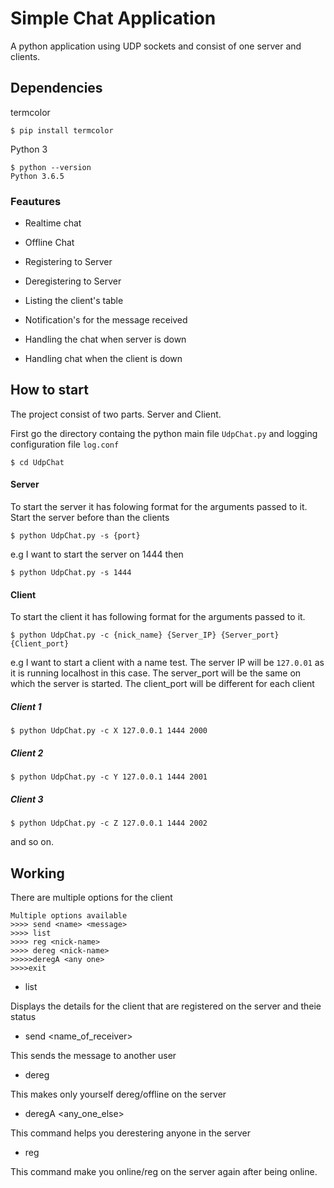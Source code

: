 # Simple Chat Application

A python application using UDP sockets and consist of one server and clients.

## Dependencies
termcolor 
``` 
$ pip install termcolor
```

Python 3
```
$ python --version
Python 3.6.5
```
### Feautures
  - Realtime chat 
  
  - Offline Chat

  - Registering to Server

  - Deregistering to Server

  - Listing the client's table
  
  - Notification's for the message received
  
  - Handling the chat when server is down
  
  - Handling chat when the client is down

## How to start
The project consist of two parts. Server and Client.

First go the directory containg the python main file `UdpChat.py` and logging configuration file `log.conf`
```
$ cd UdpChat
```
#### Server
To start the server it has folowing format for the arguments passed to it.
Start the server before than the clients
```
$ python UdpChat.py -s {port}
```
e.g I want to start the server on 1444 then

```
$ python UdpChat.py -s 1444
```
#### Client
To start the client it has following format for the arguments passed to it.

```
$ python UdpChat.py -c {nick_name} {Server_IP} {Server_port} {Client_port}
```

e.g I want to start a client with a name test. The server IP will be `127.0.01` as it is running localhost in this case. The server_port will be the same on which the server is started. The client_port will be different for each client

##### Client 1 
```
$ python UdpChat.py -c X 127.0.0.1 1444 2000
```

##### Client 2
```
$ python UdpChat.py -c Y 127.0.0.1 1444 2001
```
##### Client 3 
```
$ python UdpChat.py -c Z 127.0.0.1 1444 2002
```
and so on.

## Working
There are multiple options for the client
```
Multiple options available
>>>> send <name> <message>
>>>> list
>>>> reg <nick-name>
>>>> dereg <nick-name>
>>>>>deregA <any one>
>>>>exit
```
  - list
  
  Displays the details for the client that are registered on the server and theie status

  - send <name_of_receiver>
  
  This sends the message to another user 
  
  - dereg <yourname>
  
  This makes only yourself dereg/offline on the server
  
  - deregA <any_one_else>
  
  This command helps you derestering anyone in the server
  
  - reg <yourname>
  
  This command make you online/reg on the server again after being online.
